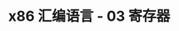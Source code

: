 # x86 汇编语言 - 03 寄存器

[annotation]: [id] (27e11258-7f41-45c0-842c-99372e7f069f)
[annotation]: [status] (protect)
[annotation]: [create_time] (2021-05-04 01:26:48)
[annotation]: [category] (计算机技术)
[annotation]: [tags] (汇编语言)
[annotation]: [comments] (false)
[annotation]: <topic> (x86 汇编语言)
[annotation]: <index> (3)
[annotation]: [url] (http://blog.ccyg.studio/article/27e11258-7f41-45c0-842c-99372e7f069f)

